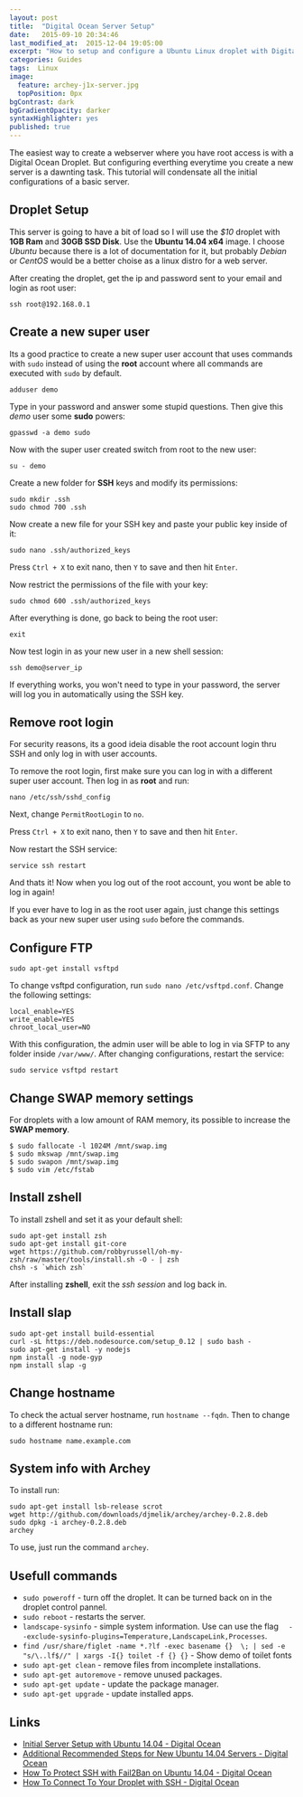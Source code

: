 ```yaml
---
layout: post
title:  "Digital Ocean Server Setup"
date:   2015-09-10 20:34:46
last_modified_at:  2015-12-04 19:05:00
excerpt: "How to setup and configure a Ubuntu Linux droplet with Digital Ocean."
categories: Guides
tags:  Linux
image:
  feature: archey-j1x-server.jpg
  topPosition: 0px
bgContrast: dark
bgGradientOpacity: darker
syntaxHighlighter: yes
published: true
---
```


The easiest way to create a webserver where you have root access is with a Digital Ocean Droplet. But configuring everthing everytime you create a new server is a dawnting task. This tutorial will condensate all the initial configurations of a basic server.

## Droplet Setup

This server is going to have a bit of load so I will use the *$10* droplet with **1GB Ram** and **30GB SSD Disk**. Use the **Ubuntu 14.04 x64** image. I choose *Ubuntu* because there is a lot of documentation for it, but probably *Debian* or *CentOS* would be a better choise as a linux distro for a web server.

After creating the droplet, get the ip and password sent to your email and login as root user:

    ssh root@192.168.0.1

## Create a new super user

Its a good practice to create a new super user account that uses commands with ```sudo``` instead of using the **root** account where  all commands are executed with ```sudo``` by default.

    adduser demo

Type in your password and answer some stupid questions. Then give this *demo* user some **sudo** powers:

    gpasswd -a demo sudo

Now with the super user created switch from root to the new user:

    su - demo

Create a new folder for **SSH** keys and modify its permissions:

    sudo mkdir .ssh
    sudo chmod 700 .ssh

Now create a new file for your SSH key and paste your public key inside of it:

    sudo nano .ssh/authorized_keys

Press ```Ctrl + X``` to exit nano, then ```Y``` to save and then hit ```Enter```.

Now restrict the permissions of the file with your key:

    sudo chmod 600 .ssh/authorized_keys

After everything is done, go back to being the root user:

    exit

Now test login in as your new user in a new shell session:

    ssh demo@server_ip

If everything works, you won't need to type in your password, the server will log you in automatically using the SSH key.

## Remove root login

For security reasons, its a good ideia disable the root account login thru SSH and only log in with user accounts.

To remove the root login, first make sure you can log in with a different super user account. Then log in as **root** and run:

    nano /etc/ssh/sshd_config

Next, change ```PermitRootLogin``` to ```no```.

Press ```Ctrl + X``` to exit nano, then ```Y``` to save and then hit ```Enter```.

Now restart the SSH service:

    service ssh restart

And thats it! Now when you log out of the root account, you wont be able to log in again!

If you ever have to log in as the root user again, just change this settings back as your new super user using ```sudo``` before the commands.

## Configure FTP

    sudo apt-get install vsftpd

To change vsftpd configuration, run ```sudo nano /etc/vsftpd.conf```. Change the following settings:

    local_enable=YES
    write_enable=YES
    chroot_local_user=NO

With this configuration, the admin user will be able to log in via SFTP to any folder inside ```/var/www/```. After changing configurations, restart the service:

    sudo service vsftpd restart

## Change SWAP memory settings

For droplets with a low amount of RAM memory, its possible to increase the **SWAP memory**.

    $ sudo fallocate -l 1024M /mnt/swap.img
    $ sudo mkswap /mnt/swap.img
    $ sudo swapon /mnt/swap.img
    $ sudo vim /etc/fstab

## Install zshell

To install zshell and set it as your default shell:

    sudo apt-get install zsh
    sudo apt-get install git-core
    wget https://github.com/robbyrussell/oh-my-zsh/raw/master/tools/install.sh -O - | zsh
    chsh -s `which zsh`

After installing **zshell**, exit the *ssh session* and log back in.

## Install slap

    sudo apt-get install build-essential
    curl -sL https://deb.nodesource.com/setup_0.12 | sudo bash -
    sudo apt-get install -y nodejs
    npm install -g node-gyp
    npm install slap -g

## Change hostname

To check the actual server hostname, run ```hostname --fqdn```. Then to change to a different hostname run:

    sudo hostname name.example.com

## System info with Archey

To install run:

    sudo apt-get install lsb-release scrot
    wget http://github.com/downloads/djmelik/archey/archey-0.2.8.deb
    sudo dpkg -i archey-0.2.8.deb
    archey

To use, just run the command ```archey```.

## Usefull commands

* ```sudo poweroff``` - turn off the droplet. It can be turned back on in the droplet control pannel.
* ```sudo reboot``` - restarts the server.
* ```landscape-sysinfo``` - simple system information. Use can use the flag ```  --exclude-sysinfo-plugins=Temperature,LandscapeLink,Processes```.
* ```find /usr/share/figlet -name *.?lf -exec basename {}  \; | sed -e "s/\..lf$//" | xargs -I{} toilet -f {} {}``` - Show demo of toilet fonts
* ```sudo apt-get clean``` - remove files from incomplete installations.
* ```sudo apt-get autoremove``` - remove unused packages.
* ```sudo apt-get update``` - update the package manager.
* ```sudo apt-get upgrade``` - update installed apps.

## Links

* [Initial Server Setup with Ubuntu 14.04 - Digital Ocean](https://www.digitalocean.com/community/tutorials/initial-server-setup-with-ubuntu-14-04)
* [Additional Recommended Steps for New Ubuntu 14.04 Servers - Digital Ocean](https://www.digitalocean.com/community/tutorials/additional-recommended-steps-for-new-ubuntu-14-04-servers)
* [How To Protect SSH with Fail2Ban on Ubuntu 14.04 - Digital Ocean](https://www.digitalocean.com/community/tutorials/how-to-protect-ssh-with-fail2ban-on-ubuntu-14-04)
* [How To Connect To Your Droplet with SSH - Digital Ocean](https://www.digitalocean.com/community/tutorials/how-to-connect-to-your-droplet-with-ssh)
